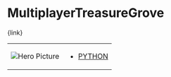 # MultiplayerTreasureGrove 

{link}
<table>
<tr>
<td>

![Hero Picture](hero.png?raw=true "Hero Picture")

</td>
<td>
<ul>
<li>

[PYTHON](MultiplayerTreasureGrove.py)

</li>
</td>
</tr>
<table>